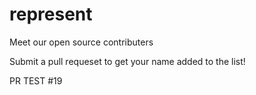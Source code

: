 # represent

Meet our open source contributers

Submit a pull requeset to get your name added to the list!

PR TEST #19
